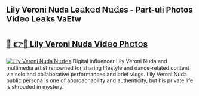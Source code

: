 ## Lily Veroni Nuda Le𝚊k𝚎d N𝚞𝚍es - Part-uIi Photos Vid𝚎o Le𝚊ks VaEtw

# <h2><a href="http://fbcnctn.evod.top/?m=Lily+Veroni+Nuda">🔗 👉🔴 Lily Veroni Nuda Vid𝚎o Ph𝚘t𝚘s</a></h2>

[![Lily Veroni Nuda N𝚞d𝚎s](https://i.imgur.com/8V9OHl7.gif)](http://fbcnctn.evod.top/?m=Lily+Veroni+Nuda)
Digital influencer Lily Veroni Nuda and multimedia artist renowned for sharing lifestyle and dance-related content via solo and collaborative performances and brief vlogs. Lily Veroni Nuda public persona is one of approachability and authenticity, but his private life is shrouded in mystery. 
